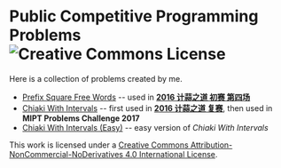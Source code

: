 # Public Competitive Programming Problems ![Creative Commons License](https://i.creativecommons.org/l/by-nc-nd/4.0/80x15.png)

Here is a collection of problems created by me.

+ [Prefix Square Free Words](http://www.spoj.com/problems/PSFWORDS) -- used in **[2016 计蒜之道 初赛 第四场](https://www.jisuanke.com/contest/390)**
+ [Chiaki With Intervals](http://www.spoj.com/problems/INTDSET) -- first used in **[2016 计蒜之道 复赛](https://www.jisuanke.com/contest/397)**, then used in **MIPT Problems Challenge 2017**
+ [Chiaki With Intervals (Easy)](http://www.spoj.com/problems/INTDSET) -- easy version of *Chiaki With Intervals*

This work is licensed under a [Creative Commons Attribution-NonCommercial-NoDerivatives 4.0 International License](http://creativecommons.org/licenses/by-nc-nd/4.0/).